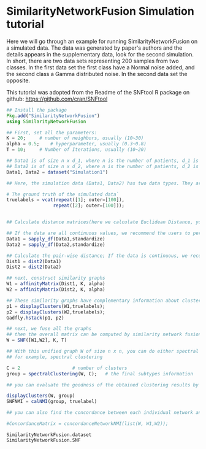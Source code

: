 # SimilarityNetworkFusion Simulation tutorial
 Here we will go through an example for running SimilarityNetworkFusion on a simulated data.
 The data was generated by paper's authors and the details appears in the
 supplementary data, look for the second simulation. In short, there are two
 data sets representing 200 samples from two classes. In the first data set
 the first class have a Normal noise added, and the second class a Gamma
 distributed noise. In the second data set the opposite.

 This tutorial was adopted from the Readme of the SNFtool R package on github:
 https://github.com/cran/SNFtool

 ```julia
## Install the package
Pkg.add("SimilarityNetworkFusion")
using SimilarityNetworkFusion

## First, set all the parameters:
K = 20;		# number of neighbors, usually (10~30)
alpha = 0.5;  	# hyperparameter, usually (0.3~0.8)
T = 10; 	# Number of Iterations, usually (10~20)

## Data1 is of size n x d_1, where n is the number of patients, d_1 is the number of genes, e.g.
## Data2 is of size n x d_2, where n is the number of patients, d_2 is the number of methylation, e.g.
Data1, Data2 = dataset("Simulation1")

## Here, the simulation data (Data1, Data2) has two data types. They are complementary to each other. And two data types have the same number of points. The first half data belongs to the first cluster; the rest belongs to the second cluster.

# The ground truth of the simulated data`
truelabels = vcat(repeat([1]; outer=[100]),
                  repeat([2]; outer=[100]));


## Calculate distance matrices(here we calculate Euclidean Distance, you can use other distance, e.g,correlation)

## If the data are all continuous values, we recommend the users to perform standard normalization before using SNF, though it is optional depending on the data the users want to use.  
Data1 = sapply_df(Data1,standardize)
Data2 = sapply_df(Data2,standardize)

## Calculate the pair-wise distance; If the data is continuous, we recommend to use the function "dist2" as follows; if the data is discrete, we recommend the users to use ???""
Dist1 = dist2(Data1)
Dist2 = dist2(Data2)

## next, construct similarity graphs
W1 = affinityMatrix(Dist1, K, alpha)
W2 = affinityMatrix(Dist2, K, alpha)

## These similarity graphs have complementary information about clusters.
p1 = displayClusters(W1,truelabels);
p2 = displayClusters(W2,truelabels);
Gadfly.hstack(p1, p2)

## next, we fuse all the graphs
## then the overall matrix can be computed by similarity network fusion(SNF):
W = SNF([W1,W2], K, T)

## With this unified graph W of size n x n, you can do either spectral clustering or Kernel NMF. If you need help with further clustering, please let us know.
## for example, spectral clustering

C = 2 					# number of clusters
group = spectralClustering(W, C); 	# the final subtypes information

## you can evaluate the goodness of the obtained clustering results by calculate Normalized mutual information (NMI): if NMI is close to 1, it indicates that the obtained clustering is very close to the "true" cluster information; if NMI is close to 0, it indicates the obtained clustering is not similar to the "true" cluster information.

displayClusters(W, group)
SNFNMI = calNMI(group, truelabel)

## you can also find the concordance between each individual network and the fused network

#ConcordanceMatrix = concordanceNetworkNMI(list(W, W1,W2));
```

```@docs
SimilarityNetworkFusion.dataset
SimilarityNetworkFusion.SNF
```
